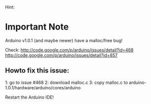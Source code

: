 Hint:

# Important Note
Arduino v1.0.1 (and maybe newer) have a malloc/free bug!

Check:
http://code.google.com/p/arduino/issues/detail?id=468
http://code.google.com/p/arduino/issues/detail?id=857

## Howto fix this issue:
1: go to  issue #468 
2: download malloc.c
3: copy malloc.c to arduino-1.0.1/hardware/arduino/cores/arduino

Restart the Arduino IDE!


